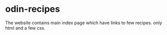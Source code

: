 # odin-recipes
The website contains main index page which have links to few recipes.
only html and a few css.